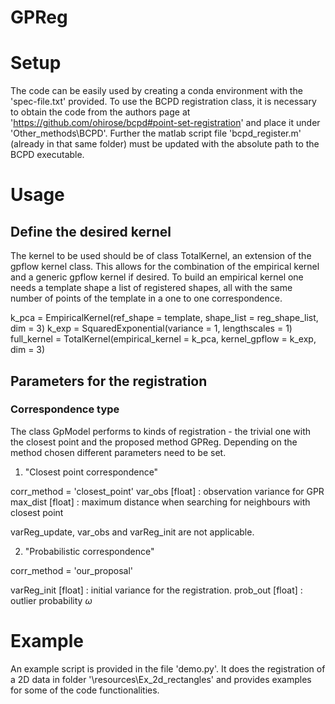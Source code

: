 # GPReg

# Setup

The code can be easily used by creating a conda environment with the 'spec-file.txt' provided.
To use the BCPD registration class, it is necessary to obtain the code from the authors page at 'https://github.com/ohirose/bcpd#point-set-registration' and place it under 'Other_methods\BCPD'. Further the matlab script file 'bcpd_register.m' (already in that same folder) must be updated with the absolute path to the BCPD executable. 

# Usage

Define the desired kernel
--

The kernel to be used should be of class TotalKernel, an extension of the gpflow kernel class. This allows for the combination of the empirical kernel and a generic gpflow kernel if desired. To build an empirical kernel one needs a template shape a list of registered shapes, all with the same number of points of the template in a one to one correspondence.

k_pca =  EmpiricalKernel(ref_shape = template, shape_list = reg_shape_list, dim = 3)
k_exp = SquaredExponential(variance = 1, lengthscales = 1)
full_kernel = TotalKernel(empirical_kernel = k_pca, kernel_gpflow = k_exp, dim = 3)

Parameters for the registration
--

### Correspondence type

The class GpModel performs to kinds of registration - the trivial one with the closest point and the proposed method GPReg. Depending on the method chosen different parameters need to be set.

1. "Closest point correspondence"

corr_method = 'closest_point'
var_obs [float] : observation variance for GPR
max_dist [float] : maximum distance when searching for neighbours with closest point

varReg_update, var_obs and varReg_init are not applicable.


2. "Probabilistic correspondence"

corr_method = 'our_proposal'

varReg_init [float] : initial variance for the registration.
prob_out [float] : outlier probability $\omega$


# Example

An example script is provided in the file 'demo.py'. It does the registration of a 2D data in folder '\resources\Ex_2d_rectangles' and provides examples for some of the code functionalities.


